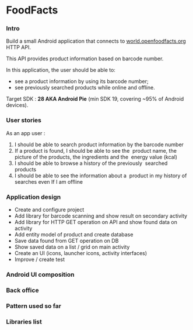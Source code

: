# FoodFacts

### Intro
Build a small Android application that connects to [world.openfoodfacts.org](https://world.openfoodfacts.org) HTTP API.

This API provides product information based on barcode number.

In this application, the user should be able to: 

* see a product information by using its barcode number;
* see previously searched products while online and offline.

Target SDK : **28 AKA Android Pie** (min SDK 19, covering ~95% of Android devices).

### User stories

As an app user :

1. I should be able to search product information by the barcode number
2. If a product is found, I should be able to see the  product name, the picture of the products, the ingredients and the  energy value (kcal)  
3. I should be able to browse a history of the previously  searched products  
4. I should be able to see the information about a  product in my history of searches even If I am offline  

### Application design

* Create and configure project
* Add library for barcode scanning and show result on secondary activity
* Add library for HTTP GET operation on API and show found data on activity
* Add entity model of product and create database
* Save data found from GET operation on DB
* Show saved data on a list / grid on main activity
* Create an UI (icons, launcher icons, activity interfaces)
* Improve / create test

### Android UI composition


### Back office


### Pattern used so far

### Libraries list
